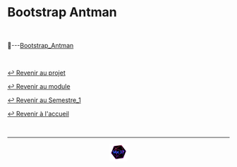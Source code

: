 # Bootstrap Antman

<br>

📂---[Bootstrap_Antman](https://github.com/Studio-17/Epitech-Subjects/tree/main/Semestre_1/B-CPE-110/Antman/Bootstrap_Antman/Bootstrap_Antman.pdf)

<br>

[↩️ Revenir au projet](https://github.com/Studio-17/Epitech-Subjects/tree/main/Semestre_1/B-CPE-110/Antman)

[↩️ Revenir au module](https://github.com/Studio-17/Epitech-Subjects/tree/main/Semestre_1/B-CPE-110)

[↩️ Revenir au Semestre_1](https://github.com/Studio-17/Epitech-Subjects/tree/main/Semestre_1)

[↩️ Revenir à l'accueil](https://github.com/Studio-17/Epitech-Subjects)

<br>

---

<div align="center">

<a href="https://github.com/Studio-17" target="_blank"><img src="../../../../voc17.gif" width="40"></a>

</div>